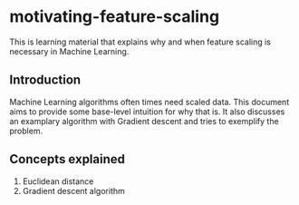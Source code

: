 # motivating-feature-scaling
This is learning material that explains why and when feature scaling is necessary in Machine Learning.

## Introduction
Machine Learning algorithms often times need scaled data. This document aims to provide some base-level intuition for why that is. It also discusses an examplary algorithm with Gradient descent and tries to exemplify the problem.

## Concepts explained
1. Euclidean distance
2. Gradient descent algorithm

